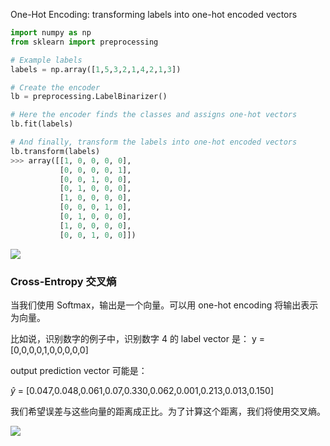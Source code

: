 One-Hot Encoding: transforming labels into one-hot encoded vectors

```python
import numpy as np
from sklearn import preprocessing

# Example labels
labels = np.array([1,5,3,2,1,4,2,1,3])

# Create the encoder
lb = preprocessing.LabelBinarizer()

# Here the encoder finds the classes and assigns one-hot vectors
lb.fit(labels)

# And finally, transform the labels into one-hot encoded vectors
lb.transform(labels)
>>> array([[1, 0, 0, 0, 0],
           [0, 0, 0, 0, 1],
           [0, 0, 1, 0, 0],
           [0, 1, 0, 0, 0],
           [1, 0, 0, 0, 0],
           [0, 0, 0, 1, 0],
           [0, 1, 0, 0, 0],
           [1, 0, 0, 0, 0],
           [0, 0, 1, 0, 0]])
```
![](https://ds055uzetaobb.cloudfront.net/image_optimizer/f4d9e46eb17e36de5fad8796f68908ae5f000ce0.png)


### Cross-Entropy 交叉熵

当我们使用 Softmax，输出是一个向量。可以用 one-hot encoding 将输出表示为向量。

比如说，识别数字的例子中，识别数字 4 的 label vector 是： y = [0,0,0,0,1,0,0,0,0,0]

output prediction vector 可能是：

$\hat y$ = [0.047,0.048,0.061,0.07,0.330,0.062,0.001,0.213,0.013,0.150]

我们希望误差与这些向量的距离成正比。为了计算这个距离，我们将使用交叉熵。

![](https://d17h27t6h515a5.cloudfront.net/topher/2017/February/589b18f5_cross-entropy-diagram/cross-entropy-diagram.png)
